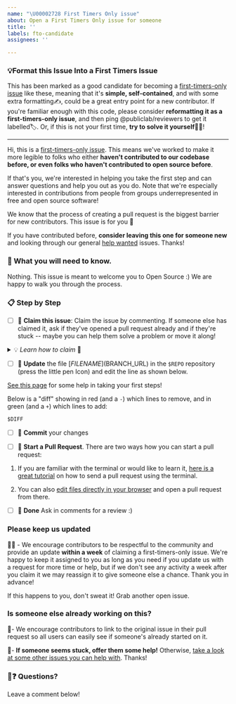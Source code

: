 ```yaml
---
name: "\U00002728 First Timers Only issue"
about: Open a First Timers Only issue for someone
title: ''
labels: fto-candidate
assignees: ''

---
```


### 💡Format this Issue Into a First Timers Issue
This has been marked as a good candidate for becoming a [first-timers-only issue](https://code.publiclab.org/#r=all) like these, meaning that it's **simple, self-contained**, and with some extra formatting✍️, could be a great entry point for a new contributor. If you're familiar enough with this code, please consider **reformatting it as a first-timers-only issue**, and then ping @publiclab/reviewers to get it labelled🏷. Or, if this is not your first time, **try to solve it yourself**🧑‍💻!

****

Hi, this is a [first-timers-only issue](https://code.publiclab.org/#r=all). This means we've worked to make it more legible to folks who either **haven't contributed to our codebase before, or even folks who haven't contributed to open source before**.

If that's you, we're interested in helping you take the first step and can answer questions and help you out as you do. Note that we're especially interested in contributions from people from groups underrepresented in free and open source software!

We know that the process of creating a pull request is the biggest barrier for new contributors. This issue is for you 💝

If you have contributed before, **consider leaving this one for someone new** and looking through our general [help wanted](https://github.com/publiclab/plots2/issues?q=is%3Aissue+is%3Aopen+label%3A%22help+wanted%22) issues. Thanks!

### 🤔 What you will need to know.

Nothing. This issue is meant to welcome you to Open Source :) We are happy to walk you through the process.

### 📋 Step by Step

- [ ] 🙋 **Claim this issue**: Claim the issue by commenting. If someone else has claimed it, ask if they've opened a pull request already and if they're stuck -- maybe you can help them solve a problem or move it along!
<details>
  <summary>💡 <i>Learn how to claim</i> 🙋</summary>
  <h3>Claiming an issue</h3>
  <p>Unless the issue is marked as reserved for someone, you can just say "I'd like to try this!" and then you've claimed it - no need to wait for someone to assign it to you. Just be sure you link your pull request (PR) to this issue so we can see where your solution is.</p>
  <p>And open one early if possible - even before you've completed it with additional commits - and others can help you figure out any issues you may face.</p>
</details>

- [ ] 📝 **Update** the file [$FILENAME]($BRANCH_URL) in the `$REPO` repository (press the little pen Icon) and edit the line as shown below.

[See this page](https://code.publiclab.org/#r=all) for some help in taking your first steps!

Below is a "diff" showing in red (and a `-`) which lines to remove, and in green (and a `+`) which lines to add:

```diff
$DIFF
```

- [ ] 💾 **Commit** your changes

- [ ] 🔀 **Start a Pull Request**. There are two ways how you can start a pull request:

1. If you are familiar with the terminal or would like to learn it, [here is a great tutorial](https://app.egghead.io/playlists/how-to-contribute-to-an-open-source-project-on-github) on how to send a pull request using the terminal.

2. You can also [edit files directly in your browser](https://help.github.com/articles/editing-files-in-your-repository/) and open a pull request from there.

- [ ] 🏁 **Done** Ask in comments for a review :)

### Please keep us updated

💬⏰ - We encourage contributors to be respectful to the community and provide an update **within a week** of claiming a first-timers-only issue. We're happy to keep it assigned to you as long as you need if you update us with a request for more time or help, but if we don't see any activity a week after you claim it we may reassign it to give someone else a chance. Thank you in advance!

If this happens to you, don't sweat it! Grab another open issue.

### Is someone else already working on this?

🔗- We encourage contributors to link to the original issue in their pull request so all users can easily see if someone's already started on it.

👥- **If someone seems stuck, offer them some help!** Otherwise, [take a look at some other issues you can help with](https://code.publiclab.org/#r=all). Thanks!

### 🤔❓ Questions?

Leave a comment below!
